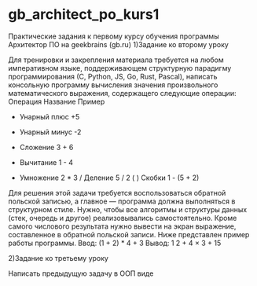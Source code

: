 # gb_architect_po_kurs1
Практические задания к первому курсу обучения программы Архитектор ПО на geekbrains (gb.ru)
1)Задание ко второму уроку


Для тренировки и закрепления материала требуется на любом императивном языке,
поддерживающем структурную парадигму программирования (С, Python, JS, Go, Rust, Pascal),
написать консольную программу вычисления значения произвольного математического выражения, 
содержащего следующие операции:
Операция Название Пример

 + Унарный плюс +5
 - Унарный минус -2
 + Сложение 3 + 6
 - Вычитание 1 - 4
 * Умножение 2 * 3
  / Деление 5 / 2
  ( ) Скобки 1 - (5 + 2)

Для решения этой задачи требуется воспользоваться обратной польской записью, а главное — программа должна выполняться в структурном стиле.
Нужно, чтобы все алгоритмы и структуры данных (стек, очередь и другое) реализовывались самостоятельно. 
Кроме самого числового результата нужно вывести на экран выражение, составленное в обратной польской записи. 
Ниже представлен пример работы программы.
Ввод:
(1 + 2) * 4 + 3
Вывод:
1 2 + 4 × 3 +
15


2)Задание ко третьему уроку


Написать предыдущую задачу в ООП виде
